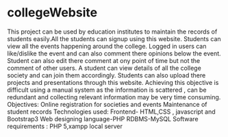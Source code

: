# collegeWebsite
This project can be used by education institutes to maintain the records of students easily.All the students can signup using this website.
Students can view all the events happening around the college. Logged in users can like/dislike the event and can also comment there opinions below the event. Student can also edit there comment at ony point of time but not the comment of other users.
A student can view details of all the college society and can join them accordingly.
Students can also upload there projects and presentations through this website.
Achieving this objective is difficult using a manual system as the information is scattered , can be redundant and collecting relevant information may be very time consuming. 
Objectives:
  Online registration for societies and events
  Maintenance of student records
Technologies used:
  Frontend- HTML,CSS , javascript and Bootstrap3
  Web designing language-PHP
  RDBMS-MySQL
Software requirements :
  PHP 5,xampp local server
